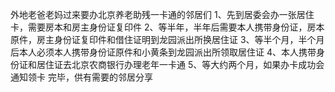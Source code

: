 外地老爸老妈过来要办北京养老助残一卡通的邻居们
1、先到居委会办一张居住卡，需要房本和房主身份证复印件
2、等半年，半年后需要本人携带身份证，房本原件，房主身份证复印件和借住证明到龙园派出所换居住证
3、等半个月，半个月后本人必须本人携带身份证原件和小黄条到龙园派出所领取居住证
4、本人携带身份证和居住证去北京农商银行办理老年一卡通
5、等大约两个月，如果办卡成功会通知领卡
完毕，供有需要的邻居分享
